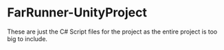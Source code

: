 # FarRunner-UnityProject

These are just the C# Script files for the project as the entire project is too big to include.
